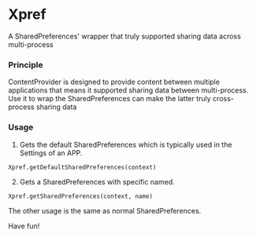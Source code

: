 Xpref
====

A SharedPreferences' wrapper that truly supported sharing data across multi-process

### Principle

ContentProvider is designed to provide content between multiple applications that means it supported
sharing data between multi-process. Use it to wrap the SharedPreferences can make the latter truly
cross-process sharing data

### Usage

1. Gets the default SharedPreferences which is typically used in the Settings of an APP.

```
Xpref.getDefaultSharedPreferences(context)
```

2. Gets a SharedPreferences with specific named.

```
Xpref.getSharedPreferences(context, name)
```

The other usage is the same as normal SharedPreferences.

Have fun!
